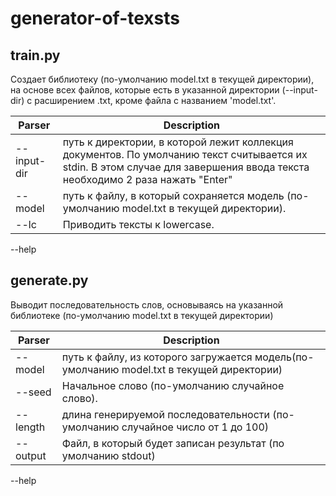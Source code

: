 # generator-of-texsts
train.py 
-----------------------------------------
Создает библиотеку (по-умолчанию model.txt в текущей директории), на основе всех файлов, которые есть в указанной директории (--input-dir) с расширением .txt, кроме файла с названием 'model.txt'.

Parser   |  Description
----------|------------------
--input-dir    | путь к директории, в которой лежит коллекция документов. По умолчанию текст считывается их stdin. В этом случае для завершения ввода текста необходимо 2 раза нажать "Enter"
--model         | путь к файлу, в который сохраняется модель (по-умолчанию model.txt в текущей директории).
--lc            | Приводить тексты к lowercase.
--help 

generate.py 
-------------------------------------------------------
Выводит последовательность слов, основываясь на указанной библиотеке (по-умолчанию model.txt в текущей директории)

Parser   |  Description
----------|------------------
--model | путь к файлу, из которого загружается модель(по-умолчанию model.txt в текущей директории)
--seed | Начальное слово (по-умолчанию случайное слово).
--length | длина генерируемой последовательности (по-умолчанию случайное число от 1 до 100)
--output | Файл, в который будет записан результат (по умолчанию stdout)
--help 

